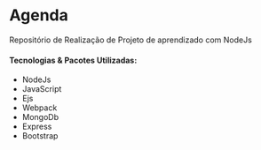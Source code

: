 # Agenda
Repositório de Realização de Projeto de aprendizado com NodeJs

#### Tecnologias & Pacotes Utilizadas:
* NodeJs
* JavaScript
* Ejs
* Webpack
* MongoDb
* Express
* Bootstrap
